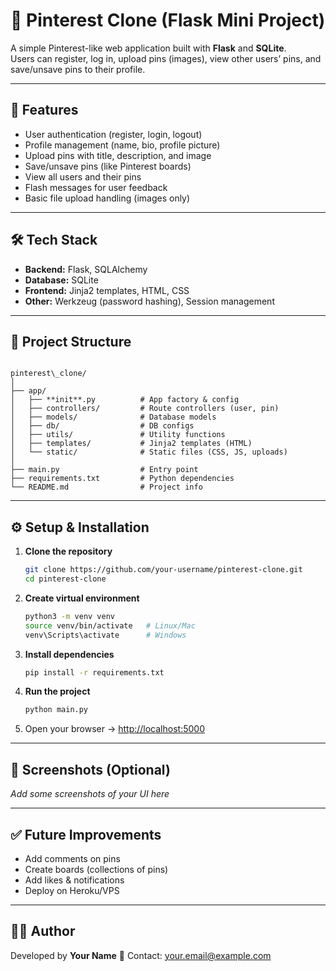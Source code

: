 # 📌 Pinterest Clone (Flask Mini Project)

A simple Pinterest-like web application built with **Flask** and **SQLite**.  
Users can register, log in, upload pins (images), view other users’ pins, and save/unsave pins to their profile.  

---

## 🚀 Features
- User authentication (register, login, logout)
- Profile management (name, bio, profile picture)
- Upload pins with title, description, and image
- Save/unsave pins (like Pinterest boards)
- View all users and their pins
- Flash messages for user feedback
- Basic file upload handling (images only)

---

## 🛠 Tech Stack
- **Backend:** Flask, SQLAlchemy
- **Database:** SQLite
- **Frontend:** Jinja2 templates, HTML, CSS
- **Other:** Werkzeug (password hashing), Session management

---

## 📂 Project Structure
```

pinterest\_clone/
│
├── app/
│   ├── **init**.py          # App factory & config
│   ├── controllers/         # Route controllers (user, pin)
│   ├── models/              # Database models
│   ├── db/                  # DB configs
│   ├── utils/               # Utility functions
│   ├── templates/           # Jinja2 templates (HTML)
│   └── static/              # Static files (CSS, JS, uploads)
│
├── main.py                  # Entry point
├── requirements.txt         # Python dependencies
└── README.md                # Project info

````

---

## ⚙️ Setup & Installation

1. **Clone the repository**
   ```bash
   git clone https://github.com/your-username/pinterest-clone.git
   cd pinterest-clone


2. **Create virtual environment**

   ```bash
   python3 -m venv venv
   source venv/bin/activate   # Linux/Mac
   venv\Scripts\activate      # Windows
   ```

3. **Install dependencies**

   ```bash
   pip install -r requirements.txt
   ```

4. **Run the project**

   ```bash
   python main.py
   ```

5. Open your browser → [http://localhost:5000](http://localhost:5000)

---

## 📸 Screenshots (Optional)

*Add some screenshots of your UI here*

---

## ✅ Future Improvements

* Add comments on pins
* Create boards (collections of pins)
* Add likes & notifications
* Deploy on Heroku/VPS

---

## 👨‍💻 Author

Developed by **Your Name**
📧 Contact: [your.email@example.com](mailto:your.email@example.com)

```